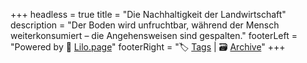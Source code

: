 +++
headless = true
title = "Die Nachhaltigkeit der Landwirtschaft"
description = "Der Boden wird unfruchtbar, während der Mensch weiterkonsumiert – die Angehensweisen sind gespalten."
footerLeft = "Powered by 💜 [Lilo.page](https://www.lilo.page)"
footerRight = "🏷️ [Tags](/tags/) | 🗃️ [Archive](/posts/)"
+++
